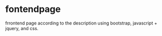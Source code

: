 # fontendpage
frrontend page according to the description using bootstrap, javascript + jquery, and css.
